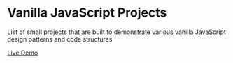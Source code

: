 # Vanilla JavaScript Projects

List of small projects that are built to demonstrate various vanilla JavaScript design patterns and code structures

[Live Demo]( https://augini.github.io/Vanilla-JavaScript-Projects/) 
